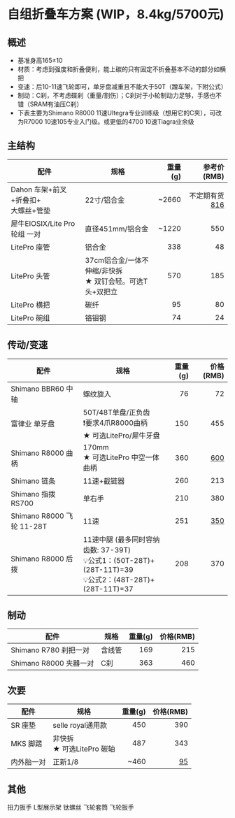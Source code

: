 # 自组折叠车方案 (WIP，8.4kg/5700元)

## 概述

- 基准身高165±10
- 材质：考虑到强度和折叠便利，能上碳的只有固定不折叠基本不动的部分如横把
- 变速：后10-11速飞轮即可，单牙盘减重且不能大于50T（蹭车架，下附公式）
- 制动：C刹，不考虑碟刹（重量/割伤）；C刹对于小轮制动力足够，手感也不错（SRAM有油压C刹）
- 下表主要为Shimano R8000 11速Ultegra专业训练级（想用它的C夹），可改为R7000 10速105专业入门级。或更低的4700 10速Tiagra业余级

## 主结构

|配件|规格|重量(g)|参考价(RMB)|
|-|-|-:|-:|
|Dahon 车架+前叉+折叠扣+<br>大螺丝+管垫|22寸/铝合金|~2660|不定期有货 [816](https://m.tb.cn/h.UwRBmSt?tk=mGGadLBZ9oY)|
|犀牛EIOSIX/Lite Pro 轮组 一对|直径451mm/铝合金|~1220|550|
|LitePro 座管|铝合金|338|48|
|LitePro 头管|37cm铝合金/一体不伸缩/非快拆<br>★ 双钉会轻。可选T头+双把立|570|185|
|LitePro 横把|碳纤|95|80|
|LitePro 碗组|铬钼钢|74|24|

## 传动/变速

|配件|规格|重量(g)|价格(RMB)|
|-|-|-:|-:|
|Shimano BBR60 中轴|螺纹旋入|76|72|
|富律业 单牙盘|50T/48T单盘/正负齿<br>❗要求4爪R8000曲柄<br>★ 可选LitePro/犀牛牙盘 |150|455|
|Shimano R8000 曲柄|170mm<br>★ 可选LitePro 中空一体曲柄|360|[600](https://m.tb.cn/h.UDeUZhX?tk=ttQKdLBRck9)|
|Shimano 链条|11速+截链器|260|213|
|Shimano 指拨 RS700|单右手|210|380|
|Shimano R8000 飞轮 11-28T|11速|251|[350](https://item.taobao.com/item.htm?id=677599302860)|
|Shimano R8000 后拨|11速中腿 (最多同时容纳齿数: 37-39T)<br>💡公式1：(50T-28T)+(28T-11T)=39<br>💡公式2：(48T-28T)+(28T-11T)=37|208|370|

## 制动

|配件|规格|重量(g)|价格(RMB)|
|-|-|-:|-:|
|Shimano R780 刹把一对|含线管|169|215|
|Shimano R8000 夹器一对|C刹|363|460|

## 次要

|配件|规格|重量(g)|价格(RMB)|
|-|-|-:|-:|
|SR 座垫|selle royal通用款|450|390|
|MKS 脚踏|非快拆<br>★ 可选LitePro 碳轴|487|343|
|内外胎一对|正新1/8|~460|[95](https://item.taobao.com/item.htm?id=7854001558)|

## 其他

扭力扳手
L型展示架
钛螺丝
飞轮套筒
飞轮扳手
